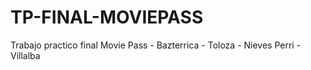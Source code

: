 # TP-FINAL-MOVIEPASS
Trabajo practico final Movie Pass - Bazterrica - Toloza - Nieves Perri - Villalba
